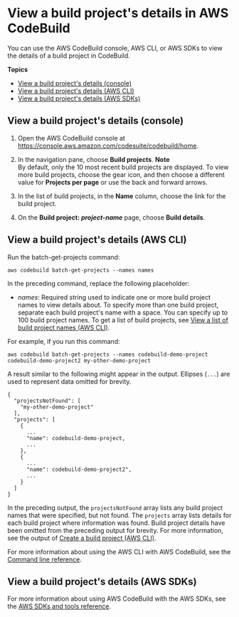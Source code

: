 # View a build project's details in AWS CodeBuild<a name="view-project-details"></a>

You can use the AWS CodeBuild console, AWS CLI, or AWS SDKs to view the details of a build project in CodeBuild\.

**Topics**
+ [View a build project's details \(console\)](#view-project-details-console)
+ [View a build project's details \(AWS CLI\)](#view-project-details-cli)
+ [View a build project's details \(AWS SDKs\)](#view-project-details-sdks)

## View a build project's details \(console\)<a name="view-project-details-console"></a>

1. Open the AWS CodeBuild console at [https://console\.aws\.amazon\.com/codesuite/codebuild/home](https://console.aws.amazon.com/codesuite/codebuild/home)\.

1. In the navigation pane, choose **Build projects**\.
**Note**  
By default, only the 10 most recent build projects are displayed\. To view more build projects, choose the gear icon, and then choose a different value for **Projects per page** or use the back and forward arrows\.

1. In the list of build projects, in the **Name** column, choose the link for the build project\.

1. On the **Build project: *project\-name*** page, choose **Build details**\.

## View a build project's details \(AWS CLI\)<a name="view-project-details-cli"></a>



Run the batch\-get\-projects command:

```
aws codebuild batch-get-projects --names names
```

In the preceding command, replace the following placeholder:
+ *names*: Required string used to indicate one or more build project names to view details about\. To specify more than one build project, separate each build project's name with a space\. You can specify up to 100 build project names\. To get a list of build projects, see [View a list of build project names \(AWS CLI\)](view-project-list.md#view-project-list-cli)\.

For example, if you run this command:

```
aws codebuild batch-get-projects --names codebuild-demo-project codebuild-demo-project2 my-other-demo-project
```

A result similar to the following might appear in the output\. Ellipses \(`...`\) are used to represent data omitted for brevity\.

```
{
  "projectsNotFound": [
    "my-other-demo-project"
  ],
  "projects": [
    {
      ...
      "name": codebuild-demo-project,
      ...
    },
    {
      ...
      "name": codebuild-demo-project2",
      ...
    }
  ]
}
```

In the preceding output, the `projectsNotFound` array lists any build project names that were specified, but not found\. The `projects` array lists details for each build project where information was found\. Build project details have been omitted from the preceding output for brevity\. For more information, see the output of [Create a build project \(AWS CLI\)](create-project-cli.md)\.

For more information about using the AWS CLI with AWS CodeBuild, see the [Command line reference](cmd-ref.md)\.

## View a build project's details \(AWS SDKs\)<a name="view-project-details-sdks"></a>

For more information about using AWS CodeBuild with the AWS SDKs, see the [AWS SDKs and tools reference](sdk-ref.md)\.
